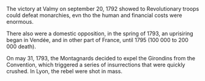 The victory at Valmy on september 20, 1792 showed to Revolutionary troops could defeat monarchies, evn tho the human and financial costs were enormous.

There also were a domestic opposition, in the spring of 1793, an uprisiring began in Vendée, and in other part of France, until 1795 (100 000 to 200 000 death).

On may 31, 1793, the Montagnards decided to expel the Girondins from the Convention, which triggered a series of insurrections that were quickly crushed. In Lyon, the rebel were shot in mass.